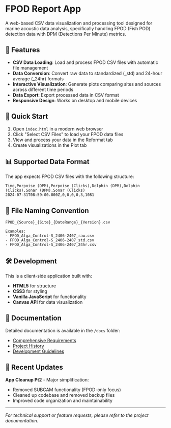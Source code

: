 # FPOD Report App

A web-based CSV data visualization and processing tool designed for marine acoustic data analysis, specifically handling FPOD (Fish POD) detection data with DPM (Detections Per Minute) metrics.

## 🎯 Features

- **CSV Data Loading**: Load and process FPOD CSV files with automatic file management
- **Data Conversion**: Convert raw data to standardized (_std) and 24-hour average (_24hr) formats
- **Interactive Visualization**: Generate plots comparing sites and sources across different time periods
- **Data Export**: Export processed data in CSV format
- **Responsive Design**: Works on desktop and mobile devices

## 🚀 Quick Start

1. Open `index.html` in a modern web browser
2. Click "Select CSV Files" to load your FPOD data files
3. View and process your data in the Reformat tab
4. Create visualizations in the Plot tab

## 📊 Supported Data Format

The app expects FPOD CSV files with the following structure:
```csv
Time,Porpoise (DPM),Porpoise (Clicks),Dolphin (DPM),Dolphin (Clicks),Sonar (DPM),Sonar (Clicks)
2024-07-31T08:59:00.000Z,0,0,0,0,3,1081
```

## 📂 File Naming Convention

```
FPOD_{Source}_{Site}_{DateRange}_{Version}.csv

Examples:
- FPOD_Alga_Control-S_2406-2407_raw.csv
- FPOD_Alga_Control-S_2406-2407_std.csv
- FPOD_Alga_Control-S_2406-2407_24hr.csv
```

## 🛠️ Development

This is a client-side application built with:
- **HTML5** for structure
- **CSS3** for styling
- **Vanilla JavaScript** for functionality
- **Canvas API** for data visualization

## 📖 Documentation

Detailed documentation is available in the `/docs` folder:
- [Comprehensive Requirements](docs/COMPREHENSIVE_PROJECT_REQUIREMENTS.md)
- [Project History](docs/PROJECT_HISTORY.md)
- [Development Guidelines](docs/CLAUDE.md)

## 🎉 Recent Updates

**App Cleanup Pt2** - Major simplification:
- Removed SUBCAM functionality (FPOD-only focus)
- Cleaned up codebase and removed backup files
- Improved code organization and maintainability

---

*For technical support or feature requests, please refer to the project documentation.*
